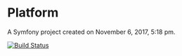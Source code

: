 Platform
========

A Symfony project created on November 6, 2017, 5:18 pm.

[![Build Status](http://sandboxrd.libre-informatique.fr:8080/job/Sil%20Project/job/Platform/job/master/badge/icon)](http://sandboxrd.libre-informatique.fr:8080/job/Sil%20Project/job/Platform/job/master/)
